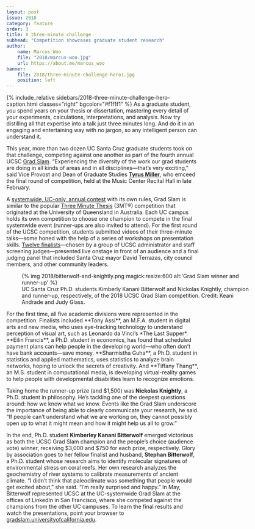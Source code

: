```yaml
---
layout: post
issue: 2018
category: feature
order: 3
title: A three-minute challenge
subhead: "Competition showcases graduate student research"
author:
    name: Marcus Woo
    file: "2018/marcus-woo.jpg"
    url: https://about.me/marcus_woo
banner:
    file: 2018/three-minute-challenge-hero1.jpg
    position: left   
---
```

{% include_relative sidebars/2018-three-minute-challenge-hero-caption.html classes="right" bgcolor="#f1f1f1" %}
As a graduate student, you spend years on your thesis or dissertation, mastering every detail of your experiments, calculations, interpretations, and analysis. Now try distilling all that expertise into a talk just three minutes long. And do it in an engaging and entertaining way with no jargon, so any intelligent person can understand it.

This year, more than two dozen UC Santa Cruz graduate students took on that challenge, competing against one another as part of the fourth annual UCSC [Grad Slam](https://graddiv.ucsc.edu/events/grad-slam/index.html). “Experiencing the diversity of the work our grad students are doing in all kinds of areas and in all disciplines—that’s very exciting,” said Vice Provost and Dean of Graduate Studies [**Tyrus Miller**](https://humanities.ucsc.edu/about/singleton.php?&singleton=true&cruz_id=tyrus), who emceed the final round of competition, held at the Music Center Recital Hall in late February.

A [systemwide, UC-only, annual contest](https://gradslam.universityofcalifornia.edu/about/) with its own rules, Grad Slam is similar to the popular [Three Minute Thesis](https://threeminutethesis.uq.edu.au/) (3MT®) competition that originated at the University of Queensland in Australia. Each UC campus holds its own competition to choose one champion to compete in the final systemwide event (runner-ups are also invited to attend). For the first round of the UCSC competition, students submitted videos of their three-minute talks—some honed with the help of a series of workshops on presentation skills. [Twelve finalists](https://graddiv.ucsc.edu/events/grad-slam/index.html)—chosen by a group of UCSC administrator and staff screening judges—presented live onstage in front of an audience and a final judging panel that included Santa Cruz mayor David Terrazas, city council members, and other community leaders.
<figure class="" style="width:600px;">
  {% img 2018/bitterwolf-and-knightly.png magick:resize:600 alt:'Grad Slam winner and runner-up' %}<figcaption>UC Santa Cruz Ph.D. students Kimberly Kanani Bitterwolf and Nickolas Knightly, champion and runner-up, respectively, of the 2018 UCSC Grad Slam competition. Credit: Keani Andrade and Judy Glass.</figcaption>
</figure>
For the first time, all five academic divisions were represented in the competition. Finalists included **Tony Assi**, an M.F.A. student in digital arts and new media, who uses eye-tracking technology to understand perception of visual art, such as Leonardo da Vinci’s *The Last Supper*. **Eilin Francis**, a Ph.D. student in economics, has found that scheduled payment plans can help people in the developing world—who often don’t have bank accounts—save money. **Sharmistha Guha**, a Ph.D. student in statistics and applied mathematics, uses statistics to analyze brain networks, hoping to unlock the secrets of creativity. And **Tiffany Thang**, an M.S. student in computational media, is developing virtual-reality games to help people with developmental disabilities learn to recognize emotions.

Taking home the runner-up prize (and \$1,500) was **Nickolas Knightly**, a Ph.D. student in philosophy. He’s tackling one of the deepest questions around: how we know what we know. Events like the Grad Slam underscore the importance of being able to clearly communicate your research, he said. “If people can’t understand what we are working on, they cannot possibly open up to what it might mean and how it might help us all to grow.”

In the end, Ph.D. student **Kimberley Kanani Bitterwolf** emerged victorious as both the UCSC Grad Slam champion and the people’s choice (audience vote) winner, receiving \$3,000 and \$750 for each prize, respectively. Glory by association goes to her fellow finalist and husband, **Stephan Bitterwolf**, a Ph.D. student whose research aims to identify molecular signatures of environmental stress on coral reefs. Her own research analyzes the geochemistry of river systems to calibrate measurements of ancient climate. “I didn’t think that paleoclimate was something that people would get excited about,” she said. “I’m really surprised and happy.” In May, Bitterwolf represented UCSC at the UC-systemwide Grad Slam at the offices of LinkedIn in San Francisco, where she competed against the champions from the other UC campuses. To learn the final results and watch the presentations, point your browser to [gradslam.universityofcalifornia.edu](https://gradslam.universityofcalifornia.edu/).
